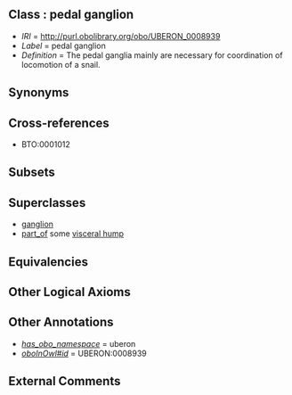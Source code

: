 
## Class : pedal ganglion

 * *IRI* = http://purl.obolibrary.org/obo/UBERON_0008939
 * *Label* = pedal ganglion
 * *Definition* = The pedal ganglia mainly are necessary for coordination of locomotion of a snail.

## Synonyms


## Cross-references

 * BTO:0001012

## Subsets


## Superclasses

 * [ganglion](../../UBERON/45/UBERON_0000045.md)
 * [part_of](../../BFO/50/BFO_0000050.md) some [visceral hump](../../UBERON/37/UBERON_0008937.md)

## Equivalencies


## Other Logical Axioms


## Other Annotations

 * *[has_obo_namespace](../../ce/oboInOwl#hasOBONamespace.md)* = uberon
 * *[oboInOwl#id](../../id/oboInOwl#id.md)* = UBERON:0008939

## External Comments

